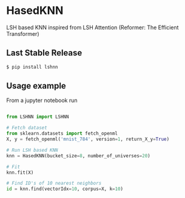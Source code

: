 # HasedKNN
LSH based KNN inspired from LSH Attention (Reformer: The Efficient Transformer)

## Last Stable Release
```sh
$ pip install lshnn
```


## Usage example
From a jupyter notebook run
```python

from LSHNN import LSHNN

# Fetch dataset
from sklearn.datasets import fetch_openml
X, y = fetch_openml('mnist_784', version=1, return_X_y=True)

# Run LSH based KNN
knn = HasedKNN(bucket_size=8, number_of_universes=20)

# Fit
knn.fit(X)

# Find ID's of 10 nearest neighbors
id = knn.find(vectorIdx=10, corpus=X, k=10)
```
